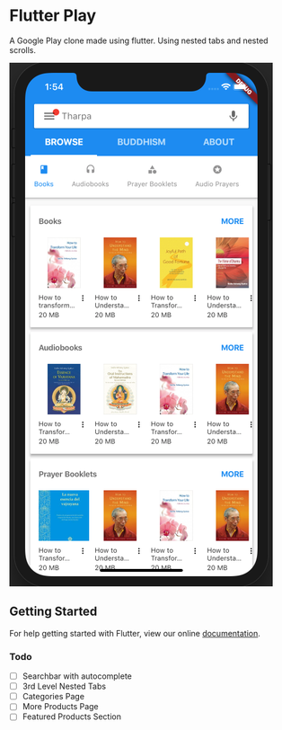 # Flutter Play

A Google Play clone made using flutter. Using nested tabs and nested scrolls.

![Flutter Play](/image.png)

## Getting Started

For help getting started with Flutter, view our online
[documentation](https://flutter.io/).

### Todo

- [ ] Searchbar with autocomplete
- [ ] 3rd Level Nested Tabs
- [ ] Categories Page
- [ ] More Products Page
- [ ] Featured Products Section
